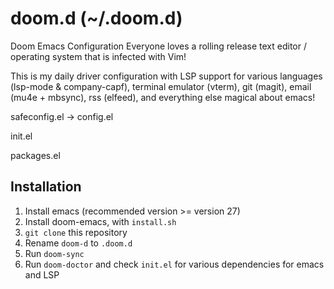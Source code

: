 # doom.d (~/.doom.d)
Doom Emacs Configuration
Everyone loves a rolling release text editor / operating system that is infected with Vim!

This is my daily driver configuration with LSP support for various languages (lsp-mode & company-capf), terminal emulator (vterm), git (magit), email (mu4e + mbsync), rss (elfeed), and everything else magical about emacs!

safeconfig.el -> config.el

init.el

packages.el

## Installation
1. Install emacs (recommended version >= version 27)
2. Install doom-emacs, with `install.sh`
3. `git clone` this repository
4. Rename `doom-d` to `.doom.d`
5. Run `doom-sync`
6. Run `doom-doctor` and check `init.el` for various dependencies for emacs and LSP

